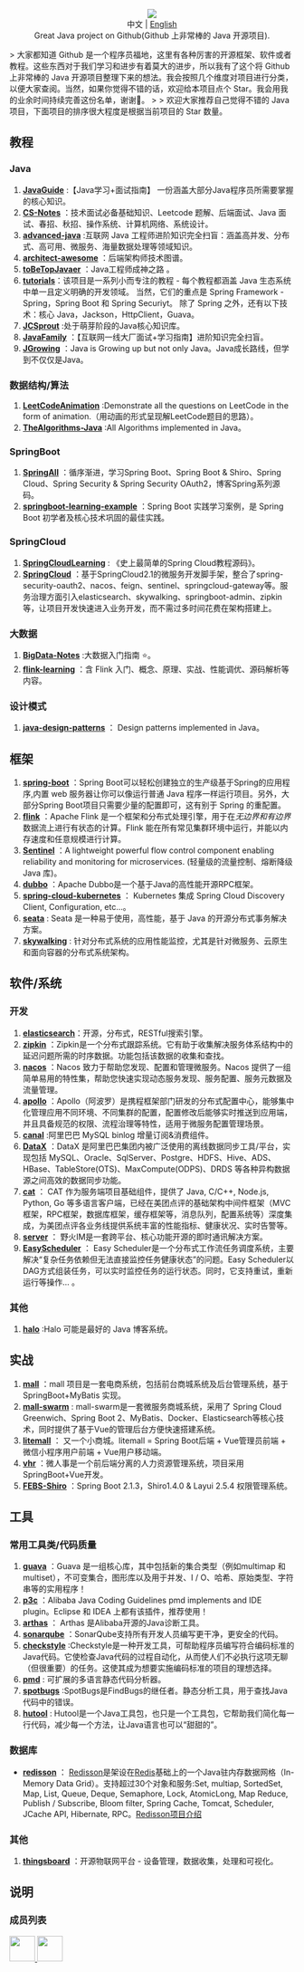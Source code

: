  <p align="center"> <img src="https://my-blog-to-use.oss-cn-beijing.aliyuncs.com/2019-11/logo.png" /> <br />中文 | <a href="https://github.com/Snailclimb/awsome-java/blob/master/README-EN.md">English</a> <br />Great Java project on Github(Github 上非常棒的 Java 开源项目). </p>
> 大家都知道 Github 是一个程序员福地，这里有各种厉害的开源框架、软件或者教程。这些东西对于我们学习和进步有着莫大的进步，所以我有了这个将 Github 上非常棒的 Java 开源项目整理下来的想法。我会按照几个维度对项目进行分类，以便大家查阅。当然，如果你觉得不错的话，欢迎给本项目点个 Star。我会用我的业余时间持续完善这份名单，谢谢🙏。
>
> 欢迎大家推荐自己觉得不错的 Java 项目，下面项目的排序很大程度是根据当前项目的 Star 数量。


## 教程

### Java

1. **[JavaGuide](https://github.com/Snailclimb/JavaGuide)** :【Java学习+面试指南】 一份涵盖大部分Java程序员所需要掌握的核心知识。
2. **[CS-Notes](https://github.com/CyC2018/CS-Notes)** ：技术面试必备基础知识、Leetcode 题解、后端面试、Java 面试、春招、秋招、操作系统、计算机网络、系统设计。
3.  **[advanced-java](https://github.com/doocs/advanced-java)** :互联网 Java 工程师进阶知识完全扫盲：涵盖高并发、分布式、高可用、微服务、海量数据处理等领域知识。
4. **[architect-awesome](https://github.com/xingshaocheng/architect-awesome)** ：后端架构师技术图谱。
5. **[toBeTopJavaer](https://github.com/hollischuang/toBeTopJavaer)** ：Java工程师成神之路 。
6. **[tutorials](https://github.com/eugenp/tutorials)**：该项目是一系列小而专注的教程 - 每个教程都涵盖 Java 生态系统中单一且定义明确的开发领域。 当然，它们的重点是 Spring Framework  -  Spring，Spring Boot 和 Spring Securiyt。 除了 Spring 之外，还有以下技术：核心 Java，Jackson，HttpClient，Guava。
7. **[JCSprout](https://github.com/crossoverJie/JCSprout)** :处于萌芽阶段的Java核心知识库。
8. **[JavaFamily](https://github.com/AobingJava/JavaFamily)** ：【互联网一线大厂面试+学习指南】进阶知识完全扫盲。
9. **[JGrowing](https://github.com/javagrowing/JGrowing)** ：Java is Growing up but not only Java。Java成长路线，但学到不仅仅是Java。

### 数据结构/算法

1. **[LeetCodeAnimation](https://github.com/MisterBooo/LeetCodeAnimation)** :Demonstrate all the questions on LeetCode in the form of animation.（用动画的形式呈现解LeetCode题目的思路）。
2. **[TheAlgorithms-Java](https://github.com/TheAlgorithms/Java)** :All Algorithms implemented in Java。

### SpringBoot

1. **[SpringAll](https://github.com/wuyouzhuguli/SpringAll)** ：循序渐进，学习Spring Boot、Spring Boot & Shiro、Spring Cloud、Spring Security & Spring Security OAuth2，博客Spring系列源码。
2. **[springboot-learning-example](https://github.com/JeffLi1993/springboot-learning-example)** ：Spring Boot 实践学习案例，是 Spring Boot 初学者及核心技术巩固的最佳实践。

### SpringCloud

1. **[SpringCloudLearning](https://github.com/forezp/SpringCloudLearning)** : 《史上最简单的Spring Cloud教程源码》。
2. **[SpringCloud](https://github.com/zhoutaoo/SpringCloud)** ：基于SpringCloud2.1的微服务开发脚手架，整合了spring-security-oauth2、nacos、feign、sentinel、springcloud-gateway等。服务治理方面引入elasticsearch、skywalking、springboot-admin、zipkin等，让项目开发快速进入业务开发，而不需过多时间花费在架构搭建上。

### 大数据

1. **[BigData-Notes](https://github.com/heibaiying/BigData-Notes)** :大数据入门指南 ⭐️。
2. **[flink-learning](https://github.com/zhisheng17/flink-learning)** ：含 Flink 入门、概念、原理、实战、性能调优、源码解析等内容。

### 设计模式

1. **[java-design-patterns](https://github.com/iluwatar/java-design-patterns)** ： Design patterns implemented in Java。

## 框架

1. **[spring-boot](https://github.com/spring-projects/spring-boot)** ：Spring Boot可以轻松创建独立的生产级基于Spring的应用程序,内置 web 服务器让你可以像运行普通 Java 程序一样运行项目。另外，大部分Spring Boot项目只需要少量的配置即可，这有别于 Spring 的重配置。
2.  **[flink](https://github.com/apache/flink)** ：Apache Flink 是一个框架和分布式处理引擎，用于在*无边界和有边界*数据流上进行有状态的计算。Flink 能在所有常见集群环境中运行，并能以内存速度和任意规模进行计算。
3. **[Sentinel](https://github.com/alibaba/Sentinel)** ：A lightweight powerful flow control component enabling reliability and monitoring for microservices. (轻量级的流量控制、熔断降级 Java 库)。
4. **[dubbo](https://github.com/apache/dubbo)** ：Apache Dubbo是一个基于Java的高性能开源RPC框架。
5. **[spring-cloud-kubernetes](https://github.com/spring-cloud/spring-cloud-kubernetes)** ： Kubernetes 集成 Spring Cloud Discovery Client, Configuration, etc...。
6. **[seata](https://github.com/seata/seata)** : Seata 是一种易于使用，高性能，基于 Java 的开源分布式事务解决方案。
7. **[skywalking](https://github.com/apache/skywalking)** : 针对分布式系统的应用性能监控，尤其是针对微服务、云原生和面向容器的分布式系统架构。

## 软件/系统

### 开发

1. **[elasticsearch](https://github.com/elastic/elasticsearch)**：开源，分布式，RESTful搜索引擎。
2. **[zipkin](https://github.com/openzipkin/zipkin)**  ：Zipkin是一个分布式跟踪系统。它有助于收集解决服务体系结构中的延迟问题所需的时序数据。功能包括该数据的收集和查找。
3. **[nacos](https://github.com/alibaba/nacos)** ：Nacos 致力于帮助您发现、配置和管理微服务。Nacos 提供了一组简单易用的特性集，帮助您快速实现动态服务发现、服务配置、服务元数据及流量管理。
4. **[apollo](https://github.com/ctripcorp/apollo)** ：Apollo（阿波罗）是携程框架部门研发的分布式配置中心，能够集中化管理应用不同环境、不同集群的配置，配置修改后能够实时推送到应用端，并且具备规范的权限、流程治理等特性，适用于微服务配置管理场景。
5. **[canal](https://github.com/alibaba/canal)** :阿里巴巴 MySQL binlog 增量订阅&消费组件。
6. **[DataX](https://github.com/alibaba/DataX)** ：DataX 是阿里巴巴集团内被广泛使用的离线数据同步工具/平台，实现包括 MySQL、Oracle、SqlServer、Postgre、HDFS、Hive、ADS、HBase、TableStore(OTS)、MaxCompute(ODPS)、DRDS 等各种异构数据源之间高效的数据同步功能。
7. **[cat](https://github.com/dianping/cat)** ： CAT 作为服务端项目基础组件，提供了 Java, C/C++, Node.js, Python, Go 等多语言客户端，已经在美团点评的基础架构中间件框架（MVC框架，RPC框架，数据库框架，缓存框架等，消息队列，配置系统等）深度集成，为美团点评各业务线提供系统丰富的性能指标、健康状况、实时告警等。
8. **[server](https://github.com/wildfirechat/server)** ： 野火IM是一套跨平台、核心功能开源的即时通讯解决方案。
9. **[EasyScheduler](https://github.com/analysys/EasyScheduler)** ： Easy Scheduler是一个分布式工作流任务调度系统，主要解决“复杂任务依赖但无法直接监控任务健康状态”的问题。Easy Scheduler以DAG方式组装任务，可以实时监控任务的运行状态。同时，它支持重试，重新运行等操作... 。

### 其他

1. **[halo](https://github.com/halo-dev/halo)** :Halo 可能是最好的 Java 博客系统。

## 实战

1. **[mall](https://github.com/macrozheng/mall)** ：mall 项目是一套电商系统，包括前台商城系统及后台管理系统，基于 SpringBoot+MyBatis 实现。 
2. **[mall-swarm](https://github.com/macrozheng/mall-swarm)** : mall-swarm是一套微服务商城系统，采用了 Spring Cloud Greenwich、Spring Boot 2、MyBatis、Docker、Elasticsearch等核心技术，同时提供了基于Vue的管理后台方便快速搭建系统。
3. **[litemall](https://github.com/linlinjava/litemall)** ： 又一个小商城。litemall = Spring Boot后端 + Vue管理员前端 + 微信小程序用户前端 + Vue用户移动端。
4. **[vhr](https://github.com/lenve/vhr)** ：微人事是一个前后端分离的人力资源管理系统，项目采用SpringBoot+Vue开发。
5. **[FEBS-Shiro](https://github.com/wuyouzhuguli/FEBS-Shiro)** ：Spring Boot 2.1.3，Shiro1.4.0 & Layui 2.5.4 权限管理系统。

## 工具

### 常用工具类/代码质量

1. **[guava](https://github.com/google/guava)** ：Guava 是一组核心库，其中包括新的集合类型（例如multimap 和 multiset），不可变集合，图形库以及用于并发、I / O、哈希、原始类型、字符串等的实用程序！
2. **[p3c](https://github.com/alibaba/p3c)** ：Alibaba Java Coding Guidelines pmd implements and IDE plugin。Eclipse 和 IDEA 上都有该插件，推荐使用！
3. **[arthas](https://github.com/alibaba/arthas)**  ： Arthas 是Alibaba开源的Java诊断工具。
4. **[sonarqube](https://github.com/SonarSource/sonarqube)** ：SonarQube支持所有开发人员编写更干净，更安全的代码。
2. **[checkstyle](https://github.com/checkstyle/checkstyle)** :Checkstyle是一种开发工具，可帮助程序员编写符合编码标准的Java代码。它使检查Java代码的过程自动化，从而使人们不必执行这项无聊（但很重要）的任务。这使其成为想要实施编码标准的项目的理想选择。
3. **[pmd](https://github.com/pmd/pmd)** : 可扩展的多语言静态代码分析器。
4. **[spotbugs](https://github.com/spotbugs/spotbugs)** :SpotBugs是FindBugs的继任者。静态分析工具，用于查找Java代码中的错误。
8. **[hutool](https://github.com/looly/hutool)** : Hutool是一个Java工具包，也只是一个工具包，它帮助我们简化每一行代码，减少每一个方法，让Java语言也可以“甜甜的”。

### 数据库

- **[redisson](https://github.com/redisson/redisson)**  ： [Redisson](https://redisson.org/)是架设在[Redis](http://redis.cn/)基础上的一个Java驻内存数据网格（In-Memory Data Grid）。支持超过30个对象和服务:Set, multiap, SortedSet, Map, List, Queue, Deque, Semaphore, Lock, AtomicLong, Map Reduce, Publish / Subscribe, Bloom filter, Spring Cache, Tomcat, Scheduler, JCache API, Hibernate, RPC。[Redisson项目介绍](https://github.com/redisson/redisson/wiki/Redisson%E9%A1%B9%E7%9B%AE%E4%BB%8B%E7%BB%8D)

### 其他

1. **[thingsboard](https://github.com/thingsboard/thingsboard)** ：开源物联网平台 - 设备管理，数据收集，处理和可视化。

## 说明

### 成员列表

<a href="https://github.com/Snailclimb">
    <img src="https://avatars1.githubusercontent.com/u/29880145?s=460&v=4" width="45px">
</a>

<a href="https://github.com/zhangjia">
    <img src="https://avatars3.githubusercontent.com/u/30466440?s=460&v=4" width="45px">
</a>






